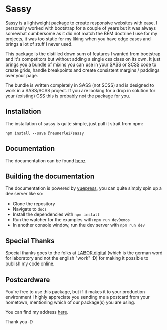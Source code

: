 # Sassy

Sassy is a lightweight package to create responsive websites with ease. I personally worked with bootstrap for a couple of years but it was always somewhat cumbersome as it did not match the BEM doctrine I use for my projects, it was too static for my liking when you have edge cases and brings a lot of stuff I never used. 

This package is the distilled down sum of features I wanted from bootstrap and it's competitors but without adding a single css class on its own.
It just brings you a bundle of mixins you can use in your SASS or SCSS code to create grids, handle breakpoints and create consistent margins / paddings over your page.

The bundle is written completely in SASS (not SCSS) and is designed to work in a SASS/SCSS project. If you are looking for a drop in solution for your (existing) CSS this is probably not the package for you.

## Installation
The installation of sassy is quite simple, just pull it strait from npm:

```
npm install --save @neunerlei/sassy
```

## Documentation
The documentation can be found [here](https://sassy.neunerlei.eu/).

## Building the documentation
The documentation is powered by [vuepress](https://vuepress.vuejs.org/), you can quite simply spin up a dev server like so:

- Clone the repository
- Navigate to ```docs```
- Install the dependencies with ```npm install```
- Run the watcher for the examples with ```npm run devDemos```
- In another console window, run the dev server with ```npm run dev```

## Special Thanks
Special thanks goes to the folks at [LABOR.digital](https://labor.digital/) (which is the german word for laboratory and not the english "work" :D) for making it possible to publish my code online.

## Postcardware
You're free to use this package, but if it makes it to your production environment I highly appreciate you sending me a postcard from your hometown, mentioning which of our package(s) you are using.

You can find my address [here](https://www.neunerlei.eu/). 

Thank you :D 
